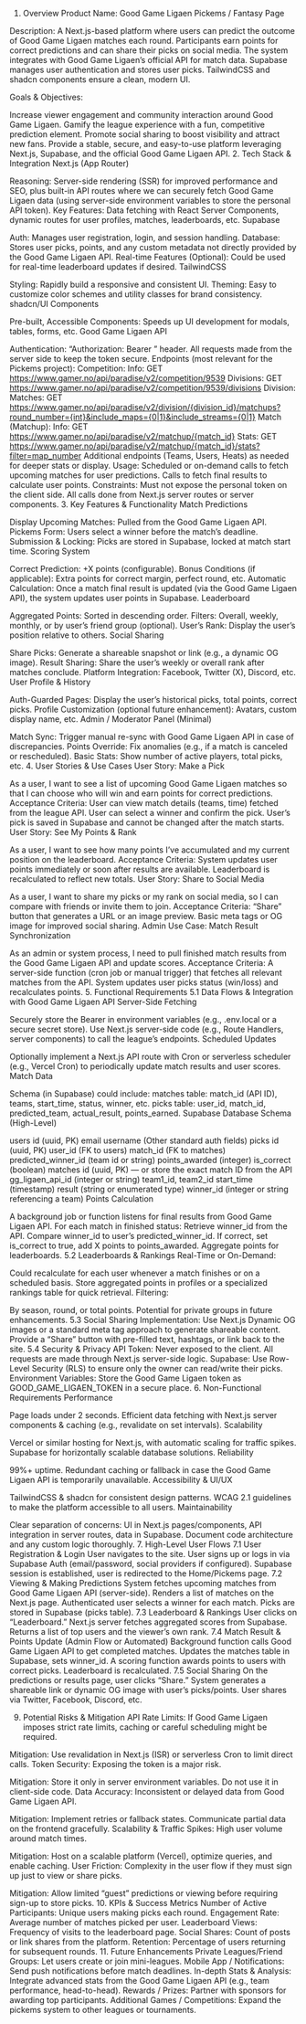 1. Overview
Product Name:
Good Game Ligaen Pickems / Fantasy Page

Description:
A Next.js-based platform where users can predict the outcome of Good Game Ligaen matches each round. Participants earn points for correct predictions and can share their picks on social media. The system integrates with Good Game Ligaen’s official API for match data. Supabase manages user authentication and stores user picks. TailwindCSS and shadcn components ensure a clean, modern UI.

Goals & Objectives:

Increase viewer engagement and community interaction around Good Game Ligaen.
Gamify the league experience with a fun, competitive prediction element.
Promote social sharing to boost visibility and attract new fans.
Provide a stable, secure, and easy-to-use platform leveraging Next.js, Supabase, and the official Good Game Ligaen API.
2. Tech Stack & Integration
Next.js (App Router)

Reasoning: Server-side rendering (SSR) for improved performance and SEO, plus built-in API routes where we can securely fetch Good Game Ligaen data (using server-side environment variables to store the personal API token).
Key Features: Data fetching with React Server Components, dynamic routes for user profiles, matches, leaderboards, etc.
Supabase

Auth: Manages user registration, login, and session handling.
Database: Stores user picks, points, and any custom metadata not directly provided by the Good Game Ligaen API.
Real-time Features (Optional): Could be used for real-time leaderboard updates if desired.
TailwindCSS

Styling: Rapidly build a responsive and consistent UI.
Theming: Easy to customize color schemes and utility classes for brand consistency.
shadcn/UI Components

Pre-built, Accessible Components: Speeds up UI development for modals, tables, forms, etc.
Good Game Ligaen API

Authentication: “Authorization: Bearer <token>” header. All requests made from the server side to keep the token secure.
Endpoints (most relevant for the Pickems project):
Competition:
Info: GET https://www.gamer.no/api/paradise/v2/competition/9539
Divisions: GET https://www.gamer.no/api/paradise/v2/competition/9539/divisions
Division:
Matches: GET https://www.gamer.no/api/paradise/v2/division/{division_id}/matchups?round_number={int}&include_maps={0|1}&include_streams={0|1}
Match (Matchup):
Info: GET https://www.gamer.no/api/paradise/v2/matchup/{match_id}
Stats: GET https://www.gamer.no/api/paradise/v2/matchup/{match_id}/stats?filter=map_number
Additional endpoints (Teams, Users, Heats) as needed for deeper stats or display.
Usage:
Scheduled or on-demand calls to fetch upcoming matches for user predictions.
Calls to fetch final results to calculate user points.
Constraints: Must not expose the personal token on the client side. All calls done from Next.js server routes or server components.
3. Key Features & Functionality
Match Predictions

Display Upcoming Matches: Pulled from the Good Game Ligaen API.
Pickems Form: Users select a winner before the match’s deadline.
Submission & Locking: Picks are stored in Supabase, locked at match start time.
Scoring System

Correct Prediction: +X points (configurable).
Bonus Conditions (if applicable): Extra points for correct margin, perfect round, etc.
Automatic Calculation: Once a match final result is updated (via the Good Game Ligaen API), the system updates user points in Supabase.
Leaderboard

Aggregated Points: Sorted in descending order.
Filters: Overall, weekly, monthly, or by user’s friend group (optional).
User’s Rank: Display the user’s position relative to others.
Social Sharing

Share Picks: Generate a shareable snapshot or link (e.g., a dynamic OG image).
Result Sharing: Share the user’s weekly or overall rank after matches conclude.
Platform Integration: Facebook, Twitter (X), Discord, etc.
User Profile & History

Auth-Guarded Pages: Display the user’s historical picks, total points, correct picks.
Profile Customization (optional future enhancement): Avatars, custom display name, etc.
Admin / Moderator Panel (Minimal)

Match Sync: Trigger manual re-sync with Good Game Ligaen API in case of discrepancies.
Points Override: Fix anomalies (e.g., if a match is canceled or rescheduled).
Basic Stats: Show number of active players, total picks, etc.
4. User Stories & Use Cases
User Story: Make a Pick

As a user, I want to see a list of upcoming Good Game Ligaen matches so that I can choose who will win and earn points for correct predictions.
Acceptance Criteria:
User can view match details (teams, time) fetched from the league API.
User can select a winner and confirm the pick.
User’s pick is saved in Supabase and cannot be changed after the match starts.
User Story: See My Points & Rank

As a user, I want to see how many points I’ve accumulated and my current position on the leaderboard.
Acceptance Criteria:
System updates user points immediately or soon after results are available.
Leaderboard is recalculated to reflect new totals.
User Story: Share to Social Media

As a user, I want to share my picks or my rank on social media, so I can compare with friends or invite them to join.
Acceptance Criteria:
“Share” button that generates a URL or an image preview.
Basic meta tags or OG image for improved social sharing.
Admin Use Case: Match Result Synchronization

As an admin or system process, I need to pull finished match results from the Good Game Ligaen API and update scores.
Acceptance Criteria:
A server-side function (cron job or manual trigger) that fetches all relevant matches from the API.
System updates user picks status (win/loss) and recalculates points.
5. Functional Requirements
5.1 Data Flows & Integration with Good Game Ligaen API
Server-Side Fetching

Securely store the Bearer <token> in environment variables (e.g., .env.local or a secure secret store).
Use Next.js server-side code (e.g., Route Handlers, server components) to call the league’s endpoints.
Scheduled Updates

Optionally implement a Next.js API route with Cron or serverless scheduler (e.g., Vercel Cron) to periodically update match results and user scores.
Match Data

Schema (in Supabase) could include:
matches table: match_id (API ID), teams, start_time, status, winner, etc.
picks table: user_id, match_id, predicted_team, actual_result, points_earned.
Supabase Database Schema (High-Level)

users
id (uuid, PK)
email
username
(Other standard auth fields)
picks
id (uuid, PK)
user_id (FK to users)
match_id (FK to matches)
predicted_winner_id (team id or string)
points_awarded (integer)
is_correct (boolean)
matches
id (uuid, PK) — or store the exact match ID from the API
gg_ligaen_api_id (integer or string)
team1_id, team2_id
start_time (timestamp)
result (string or enumerated type)
winner_id (integer or string referencing a team)
Points Calculation

A background job or function listens for final results from Good Game Ligaen API.
For each match in finished status:
Retrieve winner_id from the API.
Compare winner_id to user’s predicted_winner_id.
If correct, set is_correct to true, add X points to points_awarded.
Aggregate points for leaderboards.
5.2 Leaderboards & Rankings
Real-Time or On-Demand:

Could recalculate for each user whenever a match finishes or on a scheduled basis.
Store aggregated points in profiles or a specialized rankings table for quick retrieval.
Filtering:

By season, round, or total points.
Potential for private groups in future enhancements.
5.3 Social Sharing
Implementation:
Use Next.js Dynamic OG images or a standard meta tag approach to generate shareable content.
Provide a “Share” button with pre-filled text, hashtags, or link back to the site.
5.4 Security & Privacy
API Token:
Never exposed to the client. All requests are made through Next.js server-side logic.
Supabase:
Use Row-Level Security (RLS) to ensure only the owner can read/write their picks.
Environment Variables:
Store the Good Game Ligaen token as GOOD_GAME_LIGAEN_TOKEN in a secure place.
6. Non-Functional Requirements
Performance

Page loads under 2 seconds.
Efficient data fetching with Next.js server components & caching (e.g., revalidate on set intervals).
Scalability

Vercel or similar hosting for Next.js, with automatic scaling for traffic spikes.
Supabase for horizontally scalable database solutions.
Reliability

99%+ uptime.
Redundant caching or fallback in case the Good Game Ligaen API is temporarily unavailable.
Accessibility & UI/UX

TailwindCSS & shadcn for consistent design patterns.
WCAG 2.1 guidelines to make the platform accessible to all users.
Maintainability

Clear separation of concerns: UI in Next.js pages/components, API integration in server routes, data in Supabase.
Document code architecture and any custom logic thoroughly.
7. High-Level User Flows
7.1 User Registration & Login
User navigates to the site.
User signs up or logs in via Supabase Auth (email/password, social providers if configured).
Supabase session is established, user is redirected to the Home/Pickems page.
7.2 Viewing & Making Predictions
System fetches upcoming matches from Good Game Ligaen API (server-side).
Renders a list of matches on the Next.js page.
Authenticated user selects a winner for each match.
Picks are stored in Supabase (picks table).
7.3 Leaderboard & Rankings
User clicks on “Leaderboard.”
Next.js server fetches aggregated scores from Supabase.
Returns a list of top users and the viewer’s own rank.
7.4 Match Result & Points Update (Admin Flow or Automated)
Background function calls Good Game Ligaen API to get completed matches.
Updates the matches table in Supabase, sets winner_id.
A scoring function awards points to users with correct picks.
Leaderboard is recalculated.
7.5 Social Sharing
On the predictions or results page, user clicks “Share.”
System generates a shareable link or dynamic OG image with user’s picks/points.
User shares via Twitter, Facebook, Discord, etc.

9. Potential Risks & Mitigation
API Rate Limits: If Good Game Ligaen imposes strict rate limits, caching or careful scheduling might be required.

Mitigation: Use revalidation in Next.js (ISR) or serverless Cron to limit direct calls.
Token Security: Exposing the token is a major risk.

Mitigation: Store it only in server environment variables. Do not use it in client-side code.
Data Accuracy: Inconsistent or delayed data from Good Game Ligaen API.

Mitigation: Implement retries or fallback states. Communicate partial data on the frontend gracefully.
Scalability & Traffic Spikes: High user volume around match times.

Mitigation: Host on a scalable platform (Vercel), optimize queries, and enable caching.
User Friction: Complexity in the user flow if they must sign up just to view or share picks.

Mitigation: Allow limited “guest” predictions or viewing before requiring sign-up to store picks.
10. KPIs & Success Metrics
Number of Active Participants: Unique users making picks each round.
Engagement Rate: Average number of matches picked per user.
Leaderboard Views: Frequency of visits to the leaderboard page.
Social Shares: Count of posts or link shares from the platform.
Retention: Percentage of users returning for subsequent rounds.
11. Future Enhancements
Private Leagues/Friend Groups: Let users create or join mini-leagues.
Mobile App / Notifications: Send push notifications before match deadlines.
In-depth Stats & Analysis: Integrate advanced stats from the Good Game Ligaen API (e.g., team performance, head-to-head).
Rewards / Prizes: Partner with sponsors for awarding top participants.
Additional Games / Competitions: Expand the pickems system to other leagues or tournaments.